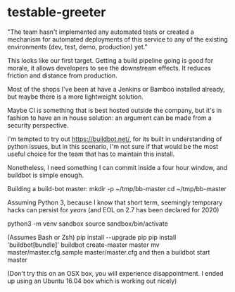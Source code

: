 # testable-greeter
"The team hasn't implemented any automated tests or created a mechanism for automated deployments of this service to any of the existing environments (dev, test, demo, production) yet."

This looks like our first target. Getting a build pipeline going is good for morale, it allows developers to see the downstream effects. It reduces friction and distance from production.

Most of the shops I've been at have a Jenkins or Bamboo installed already, but maybe there is a more lightweight solution.

Maybe CI is something that is best hosted outside the company, but it's in fashion to have an in house solution: an argument can be made from a security perspective.

I'm tempted to try out https://buildbot.net/, for its built in understanding of python issues, but in this scenario, I'm not sure if that would be the most useful choice for the team that has to maintain this install.

Nonetheless, I need something I can commit inside a four hour window, and buildbot is simple enough.

Building a build-bot master:
mkdir -p ~/tmp/bb-master
cd ~/tmp/bb-master

Assuming Python 3, because I know that short term, seemingly temporary hacks can persist for *years* (and EOL on 2.7 has been declared for 2020)

python3 -m venv sandbox
source sandbox/bin/activate

(Assumes Bash or Zsh)
pip install --upgrade pip
pip install 'buildbot[bundle]'
buildbot create-master master
mv master/master.cfg.sample master/master.cfg
and then a
 buildbot start master

 (Don't try this on an OSX box, you will experience disappointment. I ended up using an Ubuntu 16.04 box which is working out nicely)


